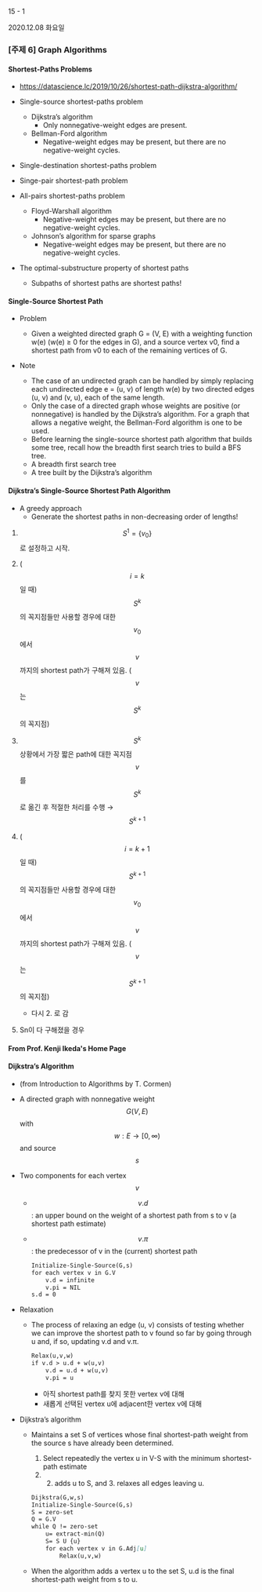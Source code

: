 15 - 1

2020.12.08 화요일

### [주제 6] Graph Algorithms

#### Shortest-Paths Problems

- https://datascience.lc/2019/10/26/shortest-path-dijkstra-algorithm/
- Single-source shortest-paths problem
  - Dijkstra’s algorithm
    - Only nonnegative-weight edges are present.
  - Bellman-Ford algorithm
    - Negative-weight edges may be present, but there are no negative-weight cycles.
- Single-destination shortest-paths problem
- Singe-pair shortest-path problem
- All-pairs shortest-paths problem 
  - Floyd-Warshall algorithm
    - Negative-weight edges may be present, but there are no negative-weight cycles.
  - Johnson’s algorithm for sparse graphs
    - Negative-weight edges may be present, but there are no negative-weight cycles.

- The optimal-substructure property of shortest paths 
  - Subpaths of shortest paths are shortest paths!

#### Single-Source Shortest Path 

- Problem
  - Given a weighted directed graph G = (V, E) with a weighting function w(e) (w(e) ≥ 0 for the edges in G), and a source vertex v0, find a shortest path from v0 to each of the remaining vertices of G.

- Note
  - The case of an undirected graph can be handled by simply replacing each undirected edge e = (u, v) of length w(e) by two directed edges (u, v) and (v, u), each of the same length.
  - Only the case of a directed graph whose weights are positive (or nonnegative) is handled by the Dijkstra’s algorithm. For a graph that allows a negative weight, the Bellman-Ford algorithm is one to be used.
  - Before learning the single-source shortest path algorithm that builds some tree, recall how the breadth first search tries to build a BFS tree.
  - A breadth first search tree
  - A tree built by the Dijkstra’s algorithm

#### Dijkstra’s Single-Source Shortest Path Algorithm

- A greedy approach
  - Generate the shortest paths in non-decreasing order of lengths!

1. $$S^1=\{ v_0 \} $$로 설정하고 시작.
2. ($$i=k$$일 때) $$S^k$$의 꼭지점들만 사용할 경우에 대한 $$v_0$$에서 $$v$$까지의 shortest path가 구해져 있음. ($$v$$는 $$S^k$$의 꼭지점)
3. $$S^k$$상황에서 가장 짧은 path에 대한 꼭지점 $$v$$를 $$S^k$$로 옮긴 후 적절한 처리를 수행 → $$S^{k+1}$$
4. ($$i = k+1$$일 때) $$S^{k+1}$$ 의 꼭지점들만 사용할 경우에 대한 $$v_0$$에서 $$v$$까지의 shortest path가 구해져 있음. ($$v$$는 $$S^{k+1}$$의 꼭지점)
   - 다시 2. 로 감

5. Sn이 다 구해졌을 경우

#### From Prof. Kenji Ikeda's Home Page

#### Dijkstra’s Algorithm 

- (from Introduction to Algorithms by T. Cormen)

- A directed graph with nonnegative weight $$G(V, E)$$ with $$w: E→ [0,∞)$$ and source $$s$$

- Two components for each vertex $$v$$

  - $$v.d$$: an upper bound on the weight of a shortest path from s to v (a shortest path estimate)

  - $$v.π$$: the predecessor of v in the (current) shortest path

    ```markdown
    Initialize-Single-Source(G,s)
    for each vertex v in G.V
    	v.d = infinite
    	v.pi = NIL
    s.d = 0
    ```

- Relaxation

  - The process of relaxing an edge (u, v) consists of testing whether we can improve the shortest path to v found so far by going through u and, if so, updating v.d and v.π.

    ```markdown
    Relax(u,v,w)
    if v.d > u.d + w(u,v)
    	v.d = u.d + w(u,v)
    	v.pi = u
    ```

    - 아직 shortest path를 찾지 못한 vertex v에 대해
    - 새롭게 선택된 vertex u에 adjacent한 vertex v에 대해

- Dijkstra’s algorithm

  - Maintains a set S of vertices whose final shortest-path weight from the source s have already been determined.

    1. Select repeatedly the vertex u in V-S with the minimum shortest-path estimate
    2. 2. adds u to S, and 3. relaxes all edges leaving u.

    ```markdown
    Dijkstra(G,w,s)
    Initialize-Single-Source(G,s)
    S = zero-set
    Q = G.V
    while Q != zero-set
    	u= extract-min(Q)
    	S= S U {u}
    	for each vertex v in G.Adj[u]
    		Relax(u,v,w)
    ```

  - When the algorithm adds a vertex u to the set S, u.d is the final shortest-path weight from s to u.

